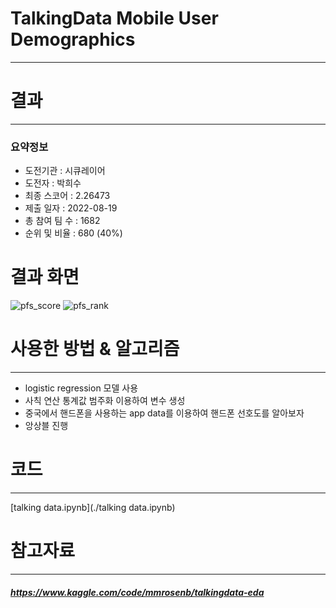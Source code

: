 # TalkingData Mobile User Demographics
---
# 결과
---
### 요약정보
* 도전기관 : 시큐레이어
* 도전자 : 박희수
* 최종 스코어 : 2.26473
* 제출 일자 : 2022-08-19
* 총 참여 팀 수 : 1682
* 순위 및 비율 : 680 (40%)

# 결과 화면
![pfs_score](https://ifh.cc/g/3zlk4y.png)
![pfs_rank](https://ifh.cc/g/3NDzzV.png)

# 사용한 방법 & 알고리즘
---
* logistic regression 모델 사용
* 사칙 연산 통계값 범주화 이용하여 변수 생성
* 중국에서 핸드폰을 사용하는 app data를 이용하여 핸드폰 선호도를 알아보자
* 앙상블 진행

# 코드
---
[talking data.ipynb](./talking data.ipynb)
# 참고자료
---
##### https://www.kaggle.com/code/mmrosenb/talkingdata-eda


```python

```
